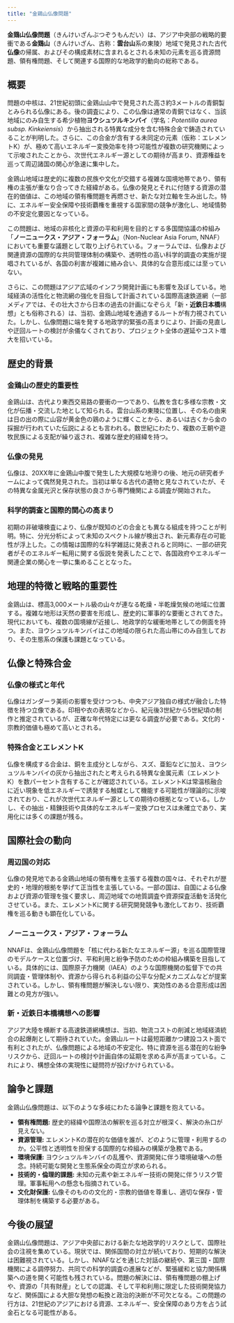 ```yaml
---
title: "金鶏山仏像問題"
---
```


**金鶏山仏像問題**（きんけいざんぶつぞうもんだい）は、アジア中央部の戦略的要衝である**金鶏山**（きんけいざん、古称：**雲台山**系の東陵）地域で発見された古代**仏像**の帰属、およびその構成素材に含まれるとされる未知の元素を巡る資源問題、領有権問題、そして関連する国際的な地政学的動向の総称である。

## 概要

問題の中核は、21世紀初頭に金鶏山山中で発見された高さ約3メートルの青銅製とみられる仏像にある。後の調査により、この仏像は通常の青銅ではなく、当該地域にのみ自生する希少植物**ヨウシュツルキンバイ**（学名：*Potentilla aurea subsp. Kinkeiensis*）から抽出される特異な成分を含む特殊合金で鋳造されていることが判明した。さらに、この合金が含有する未同定の元素（仮称：エレメントK）が、極めて高いエネルギー変換効率を持つ可能性が複数の研究機関によって示唆されたことから、次世代エネルギー源としての期待が高まり、資源権益を巡って周辺諸国の関心が急速に集中した。

金鶏山地域は歴史的に複数の民族や文化が交錯する複雑な国境地帯であり、領有権の主張が重なり合ってきた経緯がある。仏像の発見とそれに付随する資源の潜在的価値は、この地域の領有権問題を再燃させ、新たな対立軸を生み出した。特に、エネルギー安全保障や技術覇権を重視する国家間の競争が激化し、地域情勢の不安定化要因となっている。

この問題は、地域の非核化と資源の平和利用を目的とする多国間協議の枠組み「**ノーニュークス・アジア・フォーラム**」（Non-Nuclear Asia Forum, NNAF）においても重要な議題として取り上げられている。フォーラムでは、仏像および関連資源の国際的な共同管理体制の構築や、透明性の高い科学的調査の実施が提唱されているが、各国の利害が複雑に絡み合い、具体的な合意形成には至っていない。

さらに、この問題はアジア広域のインフラ開発計画にも影響を及ぼしている。地域経済の活性化と物流網の強化を目指して計画されている国際高速鉄道網（一部メディアでは、その壮大さから日本の過去の計画になぞらえ「新・**近鉄日本橋**構想」とも俗称される）は、当初、金鶏山地域を通過するルートが有力視されていた。しかし、仏像問題に端を発する地政学的緊張の高まりにより、計画の見直しや迂回ルートの検討が余儀なくされており、プロジェクト全体の遅延やコスト増大を招いている。

## 歴史的背景

### 金鶏山の歴史的重要性

金鶏山は、古代より東西交易路の要衝の一つであり、仏教を含む多様な宗教・文化が伝播・交流した地として知られる。雲台山系の東陵に位置し、その名の由来は日の出の際に山容が黄金色の鶏のように輝くことから、あるいは古くから金の採掘が行われていた伝説によるとも言われる。数世紀にわたり、複数の王朝や遊牧民族による支配が繰り返され、複雑な歴史的経緯を持つ。

### 仏像の発見

仏像は、20XX年に金鶏山中腹で発生した大規模な地滑りの後、地元の研究者チームによって偶然発見された。当初は単なる古代の遺物と見なされていたが、その特異な金属光沢と保存状態の良さから専門機関による調査が開始された。

### 科学的調査と国際的関心の高まり

初期の非破壊検査により、仏像が既知のどの合金とも異なる組成を持つことが判明。特に、分光分析によって未知のスペクトル線が検出され、新元素存在の可能性が浮上した。この情報は国際的な科学雑誌に発表されると同時に、一部の研究者がそのエネルギー転用に関する仮説を発表したことで、各国政府やエネルギー関連企業の関心を一挙に集めることとなった。

## 地理的特徴と戦略的重要性

金鶏山は、標高3,000メートル級の山々が連なる乾燥・半乾燥気候の地域に位置する。複雑な地形は天然の要害を形成し、歴史的に軍事的な要衝とされてきた。現代においても、複数の国境線が近接し、地政学的な緩衝地帯としての側面を持つ。また、ヨウシュツルキンバイはこの地域の限られた高山帯にのみ自生しており、その生態系の保護も課題となっている。

## 仏像と特殊合金

### 仏像の様式と年代

仏像はガンダーラ美術の影響を受けつつも、中央アジア独自の様式が融合した特徴を持つ立像である。印相や衣の表現などから、紀元後3世紀から5世紀頃の制作と推定されているが、正確な年代特定には更なる調査が必要である。文化的・宗教的価値も極めて高いとされる。

### 特殊合金とエレメントK

仏像を構成する合金は、銅を主成分としながら、スズ、亜鉛などに加え、ヨウシュツルキンバイの灰から抽出されたと考えられる特異な金属元素（エレメントK）を数パーセント含有することが確認されている。エレメントKは常温核融合に近い現象を低エネルギーで誘発する触媒として機能する可能性が理論的に示唆されており、これが次世代エネルギー源としての期待の根拠となっている。しかし、その抽出・精錬技術や具体的なエネルギー変換プロセスは未確立であり、実用化には多くの課題が残る。

## 国際社会の動向

### 周辺国の対応

仏像の発見地である金鶏山地域の領有権を主張する複数の国々は、それぞれが歴史的・地理的根拠を挙げて正当性を主張している。一部の国は、自国による仏像および資源の管理を強く要求し、周辺地域での地質調査や資源探査活動を活発化させている。また、エレメントKに関する研究開発競争も激化しており、技術覇権を巡る動きも顕在化している。

### ノーニュークス・アジア・フォーラム

NNAFは、金鶏山仏像問題を「核に代わる新たなエネルギー源」を巡る国際管理のモデルケースと位置づけ、平和利用と紛争予防のための枠組み構築を目指している。具体的には、国際原子力機関（IAEA）のような国際機関の監督下での共同調査・管理体制や、資源から得られる利益の公平な分配メカニズムなどが提案されている。しかし、領有権問題が解決しない限り、実効性のある合意形成は困難との見方が強い。

### 新・近鉄日本橋構想への影響

アジア大陸を横断する高速鉄道網構想は、当初、物流コストの削減と地域経済統合の起爆剤として期待されていた。金鶏山ルートは最短距離かつ建設コスト面で有利とされたが、仏像問題による地域の不安定化、特に資源を巡る潜在的な紛争リスクから、迂回ルートの検討や計画自体の延期を求める声が高まっている。これにより、構想全体の実現性に疑問符が投げかけられている。

## 論争と課題

金鶏山仏像問題は、以下のような多岐にわたる論争と課題を抱えている。

*   **領有権問題:** 歴史的経緯や国際法の解釈を巡る対立が根深く、解決の糸口が見えない。
*   **資源管理:** エレメントKの潜在的な価値を誰が、どのように管理・利用するのか。公平性と透明性を担保する国際的な枠組みの構築が急務である。
*   **環境保護:** ヨウシュツルキンバイの乱獲や、資源開発に伴う環境破壊への懸念。持続可能な開発と生態系保全の両立が求められる。
*   **技術的・倫理的課題:** 未知の元素や新エネルギー技術の開発に伴うリスク管理。軍事転用への懸念も指摘されている。
*   **文化財保護:** 仏像そのものの文化的・宗教的価値を尊重し、適切な保存・管理体制を構築する必要がある。

## 今後の展望

金鶏山仏像問題は、アジア中央部における新たな地政学的リスクとして、国際社会の注視を集めている。現状では、関係国間の対立が続いており、短期的な解決は困難視されている。しかし、NNAFなどを通じた対話の継続や、第三国・国際機関による調停努力、共同での科学的調査の進展などが、緊張緩和と協力関係構築への道を開く可能性も残されている。問題の解決には、領有権問題の棚上げや、資源の「共有財産」としての認識、そして平和利用に限定した技術開発協力など、関係国による大胆な発想の転換と政治的決断が不可欠となる。この問題の行方は、21世紀のアジアにおける資源、エネルギー、安全保障のあり方を占う試金石となる可能性がある。